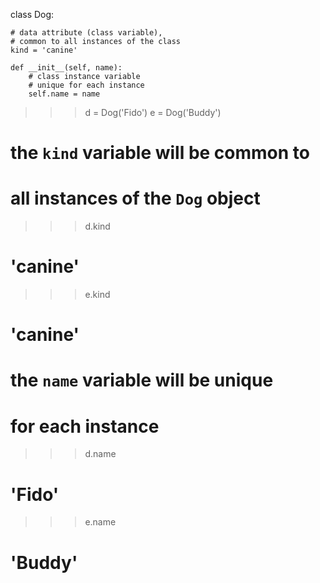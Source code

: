 class Dog:

    # data attribute (class variable),
    # common to all instances of the class
    kind = 'canine'

    def __init__(self, name):
        # class instance variable
        # unique for each instance
        self.name = name

>>> d = Dog('Fido')
>>> e = Dog('Buddy')

# the `kind` variable will be common to 
# all instances of the `Dog` object
>>> d.kind
# 'canine'
>>> e.kind    
# 'canine'

# the `name` variable will be unique 
# for each instance
>>> d.name
# 'Fido'
>>> e.name    
# 'Buddy'
